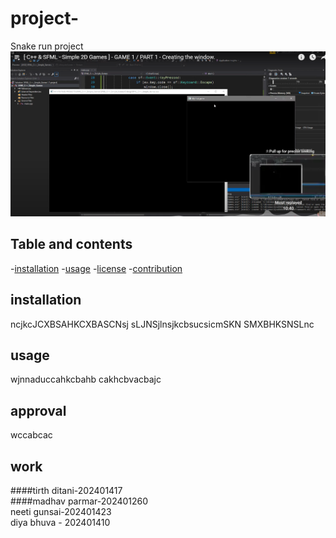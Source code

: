  # project-
Snake run project
![image alt](https://github.com/madhav-p-11/project-/blob/main/Screenshot%202025-01-25%20194536.png)
## Table and contents
-[installation](#installation)
-[usage](#usage)
-[license](#aprroval)
-[contribution](#work)
## installation
ncjkcJCXBSAHKCXBASCNsj
sLJNSjlnsjkcbsucsicmSKN
SMXBHKSNSLnc
## usage
wjnnaduccahkcbahb
cakhcbvacbajc
## approval
wccabcac
## work
####tirth ditani-202401417<br>
####madhav parmar-202401260<br>
neeti gunsai-202401423<br>
diya bhuva - 202401410<br>
